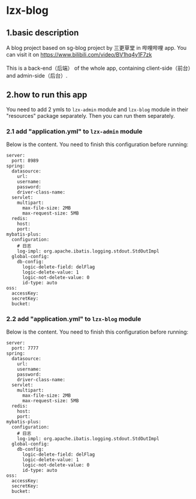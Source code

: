 # lzx-blog
## 1.basic description
A blog project based on sg-blog project by 三更草堂 in 哔哩哔哩 app. You can visit it on https://www.bilibili.com/video/BV1hq4y1F7zk<br/><br/>
This is a back-end（后端） of the whole app, containing client-side（前台） and admin-side（后台）.<br/>

## 2.how to run this app
You need to add 2 ymls to `lzx-admin` module and `lzx-blog` module in their "resources" package separately. Then you can run them separately.
### 2.1 add "application.yml" to `lzx-admin` module
Below is the content. You need to finish this configuration before running:
```
server:
  port: 8989
spring:
  datasource:
    url: 
    username: 
    password: 
    driver-class-name: 
  servlet:
    multipart:
      max-file-size: 2MB
      max-request-size: 5MB
  redis:
    host: 
    port: 
mybatis-plus:
  configuration:
    # 日志
    log-impl: org.apache.ibatis.logging.stdout.StdOutImpl
  global-config:
    db-config:
      logic-delete-field: delFlag
      logic-delete-value: 1
      logic-not-delete-value: 0
      id-type: auto
oss:
  accessKey: 
  secretKey: 
  bucket: 
```
### 2.2 add "application.yml" to `lzx-blog` module
Below is the content. You need to finish this configuration before running:
```
server:
  port: 7777
spring:
  datasource:
    url: 
    username: 
    password: 
    driver-class-name: 
  servlet:
    multipart:
      max-file-size: 2MB
      max-request-size: 5MB
  redis:
    host: 
    port: 
mybatis-plus:
  configuration:
    # 日志
    log-impl: org.apache.ibatis.logging.stdout.StdOutImpl
  global-config:
    db-config:
      logic-delete-field: delFlag
      logic-delete-value: 1
      logic-not-delete-value: 0
      id-type: auto
oss:
  accessKey: 
  secretKey: 
  bucket: 
```
